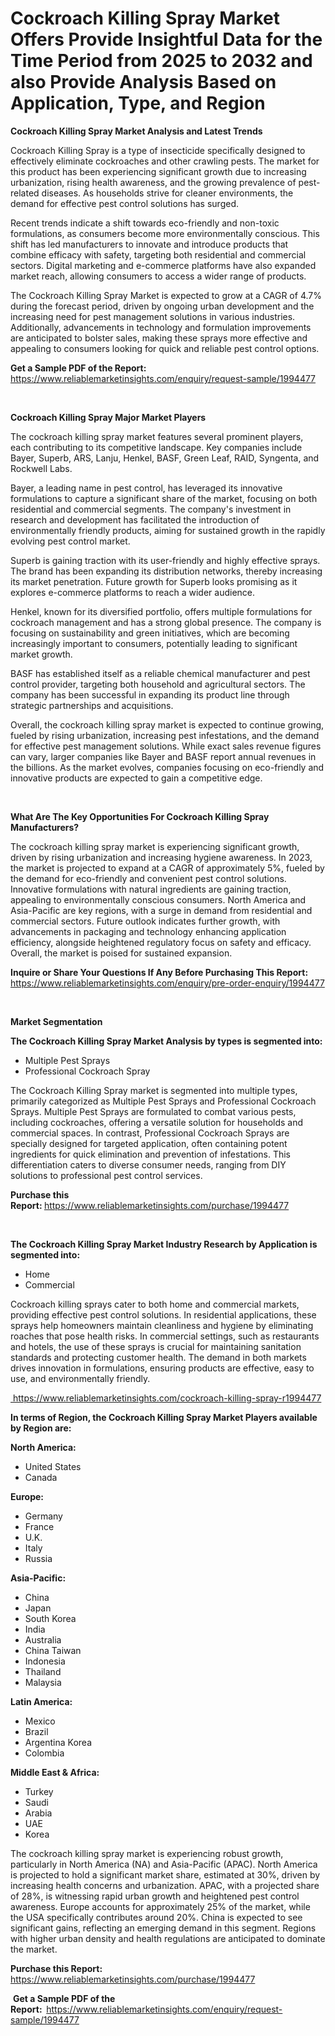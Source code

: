 <p><h1>Cockroach Killing Spray Market Offers Provide Insightful Data for the Time Period from 2025 to 2032 and also Provide Analysis Based on Application, Type, and Region</h1></p><p><strong>Cockroach Killing Spray Market Analysis and Latest Trends</strong></p>
<p><p>Cockroach Killing Spray is a type of insecticide specifically designed to effectively eliminate cockroaches and other crawling pests. The market for this product has been experiencing significant growth due to increasing urbanization, rising health awareness, and the growing prevalence of pest-related diseases. As households strive for cleaner environments, the demand for effective pest control solutions has surged.</p><p>Recent trends indicate a shift towards eco-friendly and non-toxic formulations, as consumers become more environmentally conscious. This shift has led manufacturers to innovate and introduce products that combine efficacy with safety, targeting both residential and commercial sectors. Digital marketing and e-commerce platforms have also expanded market reach, allowing consumers to access a wider range of products.</p><p>The Cockroach Killing Spray Market is expected to grow at a CAGR of 4.7% during the forecast period, driven by ongoing urban development and the increasing need for pest management solutions in various industries. Additionally, advancements in technology and formulation improvements are anticipated to bolster sales, making these sprays more effective and appealing to consumers looking for quick and reliable pest control options.</p></p>
<p><strong>Get a Sample PDF of the Report:&nbsp;</strong> <a href="https://www.reliablemarketinsights.com/enquiry/request-sample/1994477?utm_campaign=3709&utm_medium=2&utm_source=Github&utm_content=ia&utm_term=19042025&utm_id=cockroach-killing-spray">https://www.reliablemarketinsights.com/enquiry/request-sample/1994477</a></p>
<p>&nbsp;</p>
<p><strong>Cockroach Killing Spray Major Market Players</strong></p>
<p><p>The cockroach killing spray market features several prominent players, each contributing to its competitive landscape. Key companies include Bayer, Superb, ARS, Lanju, Henkel, BASF, Green Leaf, RAID, Syngenta, and Rockwell Labs. </p><p>Bayer, a leading name in pest control, has leveraged its innovative formulations to capture a significant share of the market, focusing on both residential and commercial segments. The company's investment in research and development has facilitated the introduction of environmentally friendly products, aiming for sustained growth in the rapidly evolving pest control market.</p><p>Superb is gaining traction with its user-friendly and highly effective sprays. The brand has been expanding its distribution networks, thereby increasing its market penetration. Future growth for Superb looks promising as it explores e-commerce platforms to reach a wider audience. </p><p>Henkel, known for its diversified portfolio, offers multiple formulations for cockroach management and has a strong global presence. The company is focusing on sustainability and green initiatives, which are becoming increasingly important to consumers, potentially leading to significant market growth.</p><p>BASF has established itself as a reliable chemical manufacturer and pest control provider, targeting both household and agricultural sectors. The company has been successful in expanding its product line through strategic partnerships and acquisitions.</p><p>Overall, the cockroach killing spray market is expected to continue growing, fueled by rising urbanization, increasing pest infestations, and the demand for effective pest management solutions. While exact sales revenue figures can vary, larger companies like Bayer and BASF report annual revenues in the billions. As the market evolves, companies focusing on eco-friendly and innovative products are expected to gain a competitive edge.</p></p>
<p>&nbsp;</p>
<p><strong>What Are The Key Opportunities For Cockroach Killing Spray Manufacturers?</strong></p>
<p><p>The cockroach killing spray market is experiencing significant growth, driven by rising urbanization and increasing hygiene awareness. In 2023, the market is projected to expand at a CAGR of approximately 5%, fueled by the demand for eco-friendly and convenient pest control solutions. Innovative formulations with natural ingredients are gaining traction, appealing to environmentally conscious consumers. North America and Asia-Pacific are key regions, with a surge in demand from residential and commercial sectors. Future outlook indicates further growth, with advancements in packaging and technology enhancing application efficiency, alongside heightened regulatory focus on safety and efficacy. Overall, the market is poised for sustained expansion.</p></p>
<p><strong>Inquire or Share Your Questions If Any Before Purchasing This Report:</strong> <a href="https://www.reliablemarketinsights.com/enquiry/pre-order-enquiry/1994477?utm_campaign=3709&utm_medium=2&utm_source=Github&utm_content=ia&utm_term=19042025&utm_id=cockroach-killing-spray">https://www.reliablemarketinsights.com/enquiry/pre-order-enquiry/1994477</a></p>
<p>&nbsp;</p>
<p><strong>Market Segmentation</strong></p>
<p><strong>The Cockroach Killing Spray Market Analysis by types is segmented into:</strong></p>
<p><ul><li>Multiple Pest Sprays</li><li>Professional Cockroach Spray</li></ul></p>
<p><p>The Cockroach Killing Spray market is segmented into multiple types, primarily categorized as Multiple Pest Sprays and Professional Cockroach Sprays. Multiple Pest Sprays are formulated to combat various pests, including cockroaches, offering a versatile solution for households and commercial spaces. In contrast, Professional Cockroach Sprays are specially designed for targeted application, often containing potent ingredients for quick elimination and prevention of infestations. This differentiation caters to diverse consumer needs, ranging from DIY solutions to professional pest control services.</p></p>
<p><strong>Purchase this Report:&nbsp;</strong><a href="https://www.reliablemarketinsights.com/purchase/1994477?utm_campaign=3709&utm_medium=2&utm_source=Github&utm_content=ia&utm_term=19042025&utm_id=cockroach-killing-spray">https://www.reliablemarketinsights.com/purchase/1994477</a></p>
<p>&nbsp;</p>
<p><strong>The Cockroach Killing Spray Market Industry Research by Application is segmented into:</strong></p>
<p><ul><li>Home</li><li>Commercial</li></ul></p>
<p><p>Cockroach killing sprays cater to both home and commercial markets, providing effective pest control solutions. In residential applications, these sprays help homeowners maintain cleanliness and hygiene by eliminating roaches that pose health risks. In commercial settings, such as restaurants and hotels, the use of these sprays is crucial for maintaining sanitation standards and protecting customer health. The demand in both markets drives innovation in formulations, ensuring products are effective, easy to use, and environmentally friendly.</p></p>
<p><a href="https://www.reliablemarketinsights.com/cockroach-killing-spray-r1994477?utm_campaign=3709&utm_medium=2&utm_source=Github&utm_content=ia&utm_term=19042025&utm_id=cockroach-killing-spray">&nbsp;https://www.reliablemarketinsights.com/cockroach-killing-spray-r1994477</a></p>
<p><strong>In terms of Region, the Cockroach Killing Spray Market Players available by Region are:</strong></p>
<p>
    <p> <strong> North America: </strong>
        <ul>
            <li>United States</li>
            <li>Canada</li>
        </ul>
        </p> 
    <p> <strong> Europe: </strong>
        <ul>
            <li>Germany</li>
            <li>France</li>
            <li>U.K.</li>
            <li>Italy</li>
            <li>Russia</li>
        </ul>
        </p> 
    <p> <strong> Asia-Pacific: </strong>
        <ul>
            <li>China</li>
            <li>Japan</li>
            <li>South Korea</li>
            <li>India</li>
            <li>Australia</li>
            <li>China Taiwan</li>
            <li>Indonesia</li>
            <li>Thailand</li>
            <li>Malaysia</li>
        </ul>
        </p> 
    <p> <strong> Latin America: </strong>
        <ul>
            <li>Mexico</li>
            <li>Brazil</li>
            <li>Argentina Korea</li>
            <li>Colombia</li>
        </ul>
        </p> 
    <p> <strong> Middle East & Africa: </strong>
        <ul>
            <li>Turkey</li>
            <li>Saudi</li>
            <li>Arabia</li>
            <li>UAE</li>
            <li>Korea</li>
        </ul>
    </p>
    </p>
<p><p>The cockroach killing spray market is experiencing robust growth, particularly in North America (NA) and Asia-Pacific (APAC). North America is projected to hold a significant market share, estimated at 30%, driven by increasing health concerns and urbanization. APAC, with a projected share of 28%, is witnessing rapid urban growth and heightened pest control awareness. Europe accounts for approximately 25% of the market, while the USA specifically contributes around 20%. China is expected to see significant gains, reflecting an emerging demand in this segment. Regions with higher urban density and health regulations are anticipated to dominate the market.</p></p>
<p><strong>Purchase this Report: </strong><a href="https://www.reliablemarketinsights.com/purchase/1994477?utm_campaign=3709&utm_medium=2&utm_source=Github&utm_content=ia&utm_term=19042025&utm_id=cockroach-killing-spray">https://www.reliablemarketinsights.com/purchase/1994477</a></p>
<p>&nbsp;<strong>Get a Sample PDF of the Report:&nbsp;&nbsp;</strong><a href="https://www.reliablemarketinsights.com/enquiry/request-sample/1994477?utm_campaign=3709&utm_medium=2&utm_source=Github&utm_content=ia&utm_term=19042025&utm_id=cockroach-killing-spray">https://www.reliablemarketinsights.com/enquiry/request-sample/1994477</a></p>
<p><strong></strong></p>
<p><p></p><p></p><p></p></p>